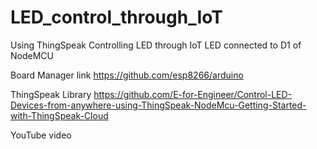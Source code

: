 # LED_control_through_IoT

Using ThingSpeak Controlling LED through IoT
LED connected to D1 of NodeMCU

Board Manager link
https://github.com/esp8266/arduino

ThingSpeak Library
https://github.com/E-for-Engineer/Control-LED-Devices-from-anywhere-using-ThingSpeak-NodeMcu-Getting-Started-with-ThingSpeak-Cloud

YouTube video
